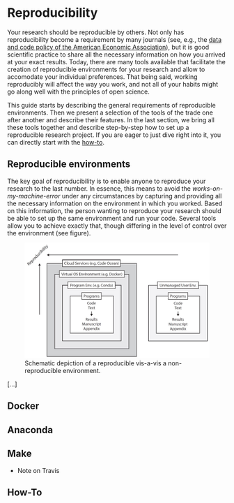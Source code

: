 # Reproducibility

Your research should be reproducible by others. Not only has reproducibility become a requirement by many journals (see, e.g., the [data and code policy of the American Economic Association](https://www.aeaweb.org/journals/data/data-code-policy)), but it is good scientific practice to share all the necessary information on how you arrived at your exact results. Today, there are many tools available that facilitate the creation of reproducible environments for your research and allow to accomodate your individual preferences. That being said, working reproducibly will affect the way you work, and not all of your habits might go along well with the principles of open science.

This guide starts by describing the general requirements of reproducible environments. Then we present a selection of the tools of the trade one after another and describe their features. In the last section, we bring all these tools together and describe step-by-step how to set up a reproducible research project. If you are eager to just dive right into it, you can directly start with the [how-to](#how-to).


## Reproducible environments

The key goal of reproducibility is to enable anyone to reproduce your research to the last number. In essence, this means to avoid the _works-on-my-machine-error_ under any circumstances by capturing and providing all the necessary information on the environment in which you worked. Based on this information, the person wanting to reproduce your research should be able to set up the same environment and run your code. Several tools allow you to achieve exactly that, though differing in the level of control over the environment (see figure).

<figure>
    <img src="img/pict_env.jpg" />
    <figcaption>
        Schematic depiction of a reproducible vis-a-vis a non-reproducible environment.
    </figcaption>
</figure>
[...]


## Docker

## Anaconda

## Make

- Note on Travis


## How-To
